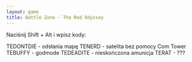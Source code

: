 ```yaml
---
layout: game
title: Battle Zone - The Red Odyssey
---
```


Naciśnij Shift + Alt i wpisz kody:

TEDONTDIE 	- odsłania mapę
TENERD 		- satelita bez pomocy Com Tower
TEBUFFY 	- godmode
TEDEADITE 	- nieskończona amunicja
TERAT 		- ???
